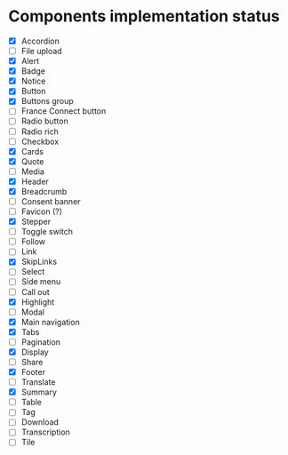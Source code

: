 # Components implementation status

-   [x] Accordion
-   [ ] File upload
-   [x] Alert
-   [x] Badge
-   [x] Notice
-   [x] Button
-   [x] Buttons group
-   [ ] France Connect button
-   [ ] Radio button
-   [ ] Radio rich
-   [ ] Checkbox
-   [x] Cards
-   [x] Quote
-   [ ] Media
-   [x] Header
-   [x] Breadcrumb
-   [ ] Consent banner
-   [ ] Favicon (?)
-   [x] Stepper
-   [ ] Toggle switch
-   [ ] Follow
-   [ ] Link
-   [x] SkipLinks
-   [ ] Select
-   [ ] Side menu
-   [ ] Call out
-   [x] Highlight
-   [ ] Modal
-   [x] Main navigation
-   [x] Tabs
-   [ ] Pagination
-   [x] Display
-   [ ] Share
-   [x] Footer
-   [ ] Translate
-   [x] Summary
-   [ ] Table
-   [ ] Tag
-   [ ] Download
-   [ ] Transcription
-   [ ] Tile
